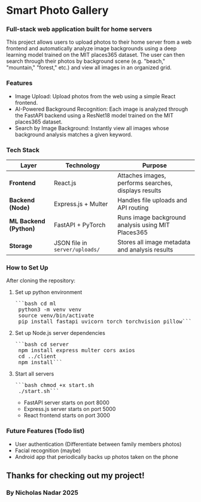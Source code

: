 # Smart Photo Gallery
### Full-stack web application built for home servers

This project allows users to upload photos to their home server from a web frontend and automatically analyze image backgrounds using a deep learning model trained on the MIT places365 dataset. The user can then search through their photos by background scene (e.g. "beach," "mountain," "forest," etc.) and view all images in an organized grid.

### Features

- Image Upload: Upload photos from the web using a simple React frontend.
- AI-Powered Background Recognition: Each image is analyzed through the FastAPI backend using a ResNet18 model trained on the MIT places365 dataset.
- Search by Image Background: Instantly view all images whose background analysis matches a given keyword.

### Tech Stack

| Layer | Technology | Purpose |
|-------|-------------|----------|
| **Frontend** | React.js | Attaches images, performs searches, displays results |
| **Backend (Node)** | Express.js + Multer | Handles file uploads and API routing |
| **ML Backend (Python)** | FastAPI + PyTorch | Runs image background analysis using MIT Places365 |
| **Storage** | JSON file in `server/uploads/` | Stores all image metadata and analysis results |

### How to Set Up 

After cloning the repository:

1. Set up python environment
    <pre>```bash cd ml
    python3 -m venv venv
    source venv/bin/activate
    pip install fastapi uvicorn torch torchvision pillow```</pre>

2. Set up Node.js server dependencies
    <pre>```bash cd server
    npm install express multer cors axios
    cd ../client
    npm install```</pre>

3. Start all servers
    <pre>```bash chmod +x start.sh
    ./start.sh```</pre>

    - FastAPI server starts on port 8000
    - Express.js server starts on port 5000
    - React frontend starts on port 3000

### Future Features (Todo list)
- User authentication (Differentiate between family members photos)
- Facial recognition (maybe)
- Android app that periodically backs up photos taken on the phone

## Thanks for checking out my project!

### By Nicholas Nadar 2025

